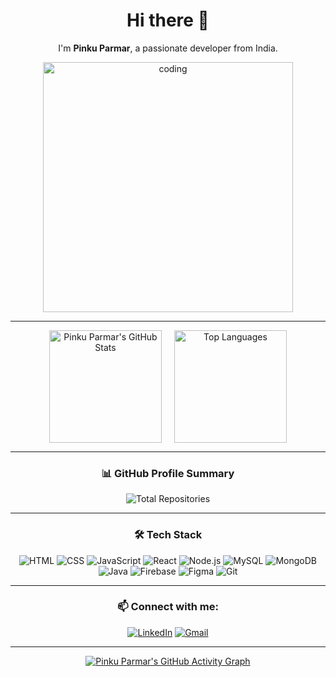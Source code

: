 <div align="center">

# Hi there 👋  
I'm **Pinku Parmar**, a passionate developer from India.

<img alt="coding" width="400" src="https://camo.githubusercontent.com/4d9f5ecceb711eec6e2018f38a5677dc657c9738d4a65ba3b928c41c0a45b439/68747470733a2f2f6d69726f2e6d656469756d2e636f6d2f6d61782f313336302f302a37513379765349765f7430696f4a2d5a2e676966" />

---

<div style="display: flex; justify-content: center; align-items: center; gap: 20px; flex-wrap: wrap;">
    <img src="https://github-readme-stats.vercel.app/api?username=96pinku&show_icons=true&theme=radical" alt="Pinku Parmar's GitHub Stats" height="180" />
    <img src="https://github-readme-stats.vercel.app/api/top-langs/?username=96pinku&layout=compact&theme=radical" alt="Top Languages" height="180" />
</div>

---

### 📊 GitHub Profile Summary
![Total Repositories](https://img.shields.io/badge/Total%20Repositories-105-blue?style=for-the-badge&logo=github) <!-- Replace '12' with your actual total number of repositories -->

---

### 🛠️ Tech Stack
![HTML](https://img.shields.io/badge/-HTML-E34F26?style=for-the-badge&logo=html5&logoColor=white)
![CSS](https://img.shields.io/badge/-CSS-1572B6?style=for-the-badge&logo=css3&logoColor=white)
![JavaScript](https://img.shields.io/badge/-JavaScript-F7DF1E?style=for-the-badge&logo=javascript&logoColor=black)
![React](https://img.shields.io/badge/-React-61DAFB?style=for-the-badge&logo=react&logoColor=black)
![Node.js](https://img.shields.io/badge/-Node.js-339933?style=for-the-badge&logo=node.js&logoColor=white)
![MySQL](https://img.shields.io/badge/-MySQL-4479A1?style=for-the-badge&logo=mysql&logoColor=white)
![MongoDB](https://img.shields.io/badge/-MongoDB-47A248?style=for-the-badge&logo=mongodb&logoColor=white)
![Java](https://img.shields.io/badge/-Java-007396?style=for-the-badge&logo=java&logoColor=white)
![Firebase](https://img.shields.io/badge/-Firebase-FFCA28?style=for-the-badge&logo=firebase&logoColor=black)
![Figma](https://img.shields.io/badge/-Figma-F24E1E?style=for-the-badge&logo=figma&logoColor=white)
![Git](https://img.shields.io/badge/-Git-F05032?style=for-the-badge&logo=git&logoColor=white)

---

### 📫 Connect with me:
[![LinkedIn](https://img.shields.io/badge/-LinkedIn-0077B5?style=for-the-badge&logo=Linkedin&logoColor=white)](https://www.linkedin.com/in/pinku-parmar-26b345327/)
[![Gmail](https://img.shields.io/badge/-Gmail-D14836?style=for-the-badge&logo=gmail&logoColor=white)](mailto:pinkuparmer96@gmail.com)

---

[![Pinku Parmar's GitHub Activity Graph](https://github-readme-activity-graph.vercel.app/graph?username=96pinku&theme=react-dark)](https://github.com/96pinku)

</div>
